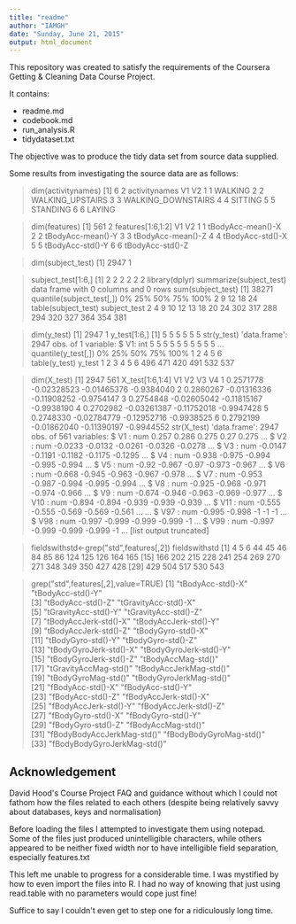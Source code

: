 ```yaml
---
title: "readme"
author: "IAMGH"
date: "Sunday, June 21, 2015"
output: html_document
---
```



This repository was created to satisfy the requirements of the Coursera Getting & Cleaning Data Course Project.

It contains:
* readme.md
* codebook.md
* run_analysis.R
* tidydataset.txt
 
The objective was to produce the tidy data set from source data supplied.

Some results from investigating the source data are as follows:

 
> dim(activitynames)
> [1] 6 2
> activitynames
>   V1                 V2
> 1  1            WALKING
> 2  2   WALKING_UPSTAIRS
> 3  3 WALKING_DOWNSTAIRS
> 4  4            SITTING
> 5  5           STANDING
> 6  6             LAYING


> dim(features)
> [1] 561   2
> features[1:6,1:2]
>   V1                V2
> 1  1 tBodyAcc-mean()-X
> 2  2 tBodyAcc-mean()-Y
> 3  3 tBodyAcc-mean()-Z
> 4  4  tBodyAcc-std()-X
> 5  5  tBodyAcc-std()-Y
> 6  6  tBodyAcc-std()-Z

> dim(subject_test)
> [1] 2947    1

> subject_test[1:6,]
> [1] 2 2 2 2 2 2
> library(dplyr)
> summarize(subject_test)
> data frame with 0 columns and 0 rows
> sum(subject_test)
> [1] 38271
> quantile(subject_test[,])
>   0%  25%  50%  75% 100% 
>    2    9   12   18   24 
> table(subject_test)
>   subject_test
>   2   4   9  10  12  13  18  20  24 
>  302 317 288 294 320 327 364 354 381 


   
> dim(y_test)
> [1] 2947    1
> y_test[1:6,]
> [1] 5 5 5 5 5 5
> str(y_test)
> 'data.frame':       2947 obs. of  1 variable:
>  $ V1: int  5 5 5 5 5 5 5 5 5 5 ...
> quantile(y_test[,])
>  0%  25%  50%  75% 100% 
>   1    2    4    5    6    
> table(y_test)
> y_test
>   1   2   3   4   5   6 
> 496 471 420 491 532 537 
   
   
> dim(X_test)
> [1] 2947  561
> X_test[1:6,1:4]
>          V1          V2          V3         V4
> 1 0.2571778 -0.02328523 -0.01465376 -0.9384040
> 2 0.2860267 -0.01316336 -0.11908252 -0.9754147
> 3 0.2754848 -0.02605042 -0.11815167 -0.9938190
> 4 0.2702982 -0.03261387 -0.11752018 -0.9947428
> 5 0.2748330 -0.02784779 -0.12952716 -0.9938525
> 6 0.2792199 -0.01862040 -0.11390197 -0.9944552
> str(X_test)
> 'data.frame':	2947 obs. of  561 variables:
>  $ V1  : num  0.257 0.286 0.275 0.27 0.275 ...
>  $ V2  : num  -0.0233 -0.0132 -0.0261 -0.0326 -0.0278 ...
>  $ V3  : num  -0.0147 -0.1191 -0.1182 -0.1175 -0.1295 ...
>  $ V4  : num  -0.938 -0.975 -0.994 -0.995 -0.994 ...
>  $ V5  : num  -0.92 -0.967 -0.97 -0.973 -0.967 ...
>  $ V6  : num  -0.668 -0.945 -0.963 -0.967 -0.978 ...
>  $ V7  : num  -0.953 -0.987 -0.994 -0.995 -0.994 ...
>  $ V8  : num  -0.925 -0.968 -0.971 -0.974 -0.966 ...
>  $ V9  : num  -0.674 -0.946 -0.963 -0.969 -0.977 ...
>  $ V10 : num  -0.894 -0.894 -0.939 -0.939 -0.939 ...
>  $ V11 : num  -0.555 -0.555 -0.569 -0.569 -0.561 ...
> ...
>  $ V97 : num  -0.995 -0.998 -1 -1 -1 ...
>  $ V98 : num  -0.997 -0.999 -0.999 -0.999 -1 ...
> $ V99 : num  -0.997 -0.999 -0.999 -0.999 -1 ...
>   [list output truncated]
  
> fieldswithstd<-grep("std",features[,2])
> fieldswithstd
>  [1]   4   5   6  44  45  46  84  85  86 124 125 126 164 165
> [15] 166 202 215 228 241 254 269 270 271 348 349 350 427 428
> [29] 429 504 517 530 543

> grep("std",features[,2],value=TRUE)
>  [1] "tBodyAcc-std()-X"           "tBodyAcc-std()-Y"          
>  [3] "tBodyAcc-std()-Z"           "tGravityAcc-std()-X"       
>  [5] "tGravityAcc-std()-Y"        "tGravityAcc-std()-Z"       
>  [7] "tBodyAccJerk-std()-X"       "tBodyAccJerk-std()-Y"      
>  [9] "tBodyAccJerk-std()-Z"       "tBodyGyro-std()-X"         
> [11] "tBodyGyro-std()-Y"          "tBodyGyro-std()-Z"         
> [13] "tBodyGyroJerk-std()-X"      "tBodyGyroJerk-std()-Y"     
> [15] "tBodyGyroJerk-std()-Z"      "tBodyAccMag-std()"         
> [17] "tGravityAccMag-std()"       "tBodyAccJerkMag-std()"     
> [19] "tBodyGyroMag-std()"         "tBodyGyroJerkMag-std()"    
> [21] "fBodyAcc-std()-X"           "fBodyAcc-std()-Y"          
> [23] "fBodyAcc-std()-Z"           "fBodyAccJerk-std()-X"      
> [25] "fBodyAccJerk-std()-Y"       "fBodyAccJerk-std()-Z"      
> [27] "fBodyGyro-std()-X"          "fBodyGyro-std()-Y"         
> [29] "fBodyGyro-std()-Z"          "fBodyAccMag-std()"         
> [31] "fBodyBodyAccJerkMag-std()"  "fBodyBodyGyroMag-std()"    
> [33] "fBodyBodyGyroJerkMag-std()"




## Acknowledgement
 David Hood's Course Project FAQ and guidance
without which I could not fathom how the files related to each others
(despite being relatively savvy about databases,  keys and normalisation)

 Before loading the files I attempted to investigate them using notepad. 
 Some of the files just produced unintelligible characters,
 while others appeared to be neither fixed width nor to have intelligible 
 field separation, especially features.txt  

 This left me unable to progress for a considerable time.
 I was mystified by how to even import the files into R.
 I had no way of knowing that just using read.table with no parameters
 would cope just fine!
 
 Suffice to say I couldn't even get to step one for a ridiculously long time.